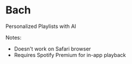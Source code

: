 # Bach
Personalized Playlists with AI

Notes: 
* Doesn't work on Safari browser
* Requires Spotify Premium for in-app playback